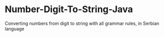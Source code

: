 # Number-Digit-To-String-Java
 Converting numbers from digit to string with all grammar rules, in Serbian language
